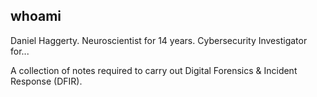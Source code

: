 ## whoami

Daniel Haggerty. Neuroscientist for 14 years. Cybersecurity Investigator for...

A collection of notes required to carry out Digital Forensics & Incident Response (DFIR).

